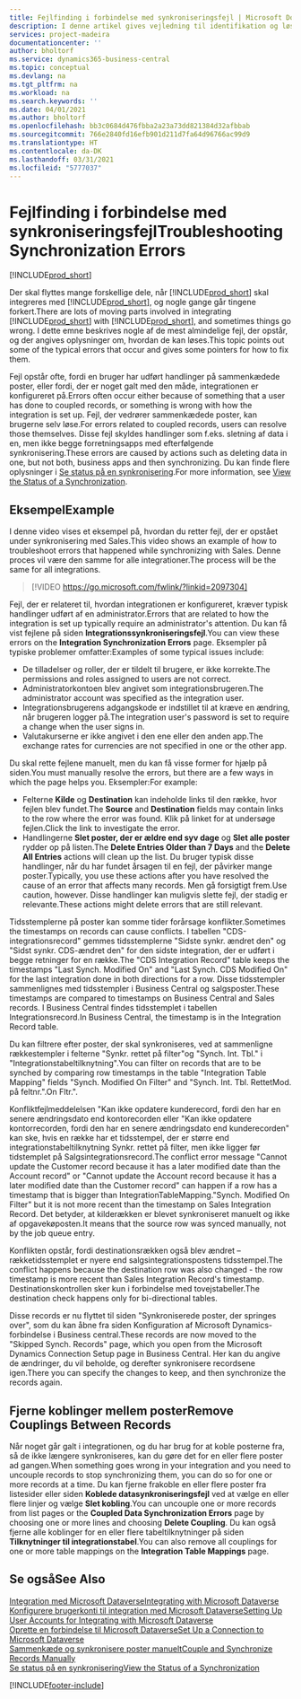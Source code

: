 ```yaml
---
title: Fejlfinding i forbindelse med synkroniseringsfejl | Microsoft Docs
description: I denne artikel gives vejledning til identifikation og løsning af synkroniseringsfejl.
services: project-madeira
documentationcenter: ''
author: bholtorf
ms.service: dynamics365-business-central
ms.topic: conceptual
ms.devlang: na
ms.tgt_pltfrm: na
ms.workload: na
ms.search.keywords: ''
ms.date: 04/01/2021
ms.author: bholtorf
ms.openlocfilehash: bb3c0684d476fbba2a23a73dd821384d32afbbab
ms.sourcegitcommit: 766e2840fd16efb901d211d7fa64d96766ac99d9
ms.translationtype: HT
ms.contentlocale: da-DK
ms.lasthandoff: 03/31/2021
ms.locfileid: "5777037"
---
```

# <a name="troubleshooting-synchronization-errors"></a><span data-ttu-id="ba51a-103">Fejlfinding i forbindelse med synkroniseringsfejl</span><span class="sxs-lookup"><span data-stu-id="ba51a-103">Troubleshooting Synchronization Errors</span></span>
[!INCLUDE[prod_short](includes/cc_data_platform_banner.md)]

<span data-ttu-id="ba51a-104">Der skal flyttes mange forskellige dele, når [!INCLUDE[prod_short](includes/prod_short.md)] skal integreres med [!INCLUDE[prod_short](includes/cds_long_md.md)], og nogle gange går tingene forkert.</span><span class="sxs-lookup"><span data-stu-id="ba51a-104">There are lots of moving parts involved in integrating [!INCLUDE[prod_short](includes/prod_short.md)] with [!INCLUDE[prod_short](includes/cds_long_md.md)], and sometimes things go wrong.</span></span> <span data-ttu-id="ba51a-105">I dette emne beskrives nogle af de mest almindelige fejl, der opstår, og der angives oplysninger om, hvordan de kan løses.</span><span class="sxs-lookup"><span data-stu-id="ba51a-105">This topic points out some of the typical errors that occur and gives some pointers for how to fix them.</span></span>

<span data-ttu-id="ba51a-106">Fejl opstår ofte, fordi en bruger har udført handlinger på sammenkædede poster, eller fordi, der er noget galt med den måde, integrationen er konfigureret på.</span><span class="sxs-lookup"><span data-stu-id="ba51a-106">Errors often occur either because of something that a user has done to coupled records, or something is wrong with how the integration is set up.</span></span> <span data-ttu-id="ba51a-107">Fejl, der vedrører sammenkædede poster, kan brugerne selv løse.</span><span class="sxs-lookup"><span data-stu-id="ba51a-107">For errors related to coupled records, users can resolve those themselves.</span></span> <span data-ttu-id="ba51a-108">Disse fejl skyldes handlinger som f.eks. sletning af data i en, men ikke begge forretningsapps med efterfølgende synkronisering.</span><span class="sxs-lookup"><span data-stu-id="ba51a-108">These errors are caused by actions such as deleting data in one, but not both, business apps and then synchronizing.</span></span> <span data-ttu-id="ba51a-109">Du kan finde flere oplysninger i [Se status på en synkronisering](admin-how-to-view-synchronization-status.md).</span><span class="sxs-lookup"><span data-stu-id="ba51a-109">For more information, see [View the Status of a Synchronization](admin-how-to-view-synchronization-status.md).</span></span>

## <a name="example"></a><span data-ttu-id="ba51a-110">Eksempel</span><span class="sxs-lookup"><span data-stu-id="ba51a-110">Example</span></span>
<span data-ttu-id="ba51a-111">I denne video vises et eksempel på, hvordan du retter fejl, der er opstået under synkronisering med Sales.</span><span class="sxs-lookup"><span data-stu-id="ba51a-111">This video shows an example of how to troubleshoot errors that happened while synchronizing with Sales.</span></span> <span data-ttu-id="ba51a-112">Denne proces vil være den samme for alle integrationer.</span><span class="sxs-lookup"><span data-stu-id="ba51a-112">The process will be the same for all integrations.</span></span> 

> [!VIDEO https://go.microsoft.com/fwlink/?linkid=2097304]

<span data-ttu-id="ba51a-113">Fejl, der er relateret til, hvordan integrationen er konfigureret, kræver typisk handlinger udført af en administrator.</span><span class="sxs-lookup"><span data-stu-id="ba51a-113">Errors that are related to how the integration is set up typically require an administrator's attention.</span></span> <span data-ttu-id="ba51a-114">Du kan få vist fejlene på siden **Integrationssynkroniseringsfejl**.</span><span class="sxs-lookup"><span data-stu-id="ba51a-114">You can view these errors on the **Integration Synchronization Errors** page.</span></span> <span data-ttu-id="ba51a-115">Eksempler på typiske problemer omfatter:</span><span class="sxs-lookup"><span data-stu-id="ba51a-115">Examples of some typical issues include:</span></span>  
  
* <span data-ttu-id="ba51a-116">De tilladelser og roller, der er tildelt til brugere, er ikke korrekte.</span><span class="sxs-lookup"><span data-stu-id="ba51a-116">The permissions and roles assigned to users are not correct.</span></span>  
* <span data-ttu-id="ba51a-117">Administratorkontoen blev angivet som integrationsbrugeren.</span><span class="sxs-lookup"><span data-stu-id="ba51a-117">The administrator account was specified as the integration user.</span></span>  
* <span data-ttu-id="ba51a-118">Integrationsbrugerens adgangskode er indstillet til at kræve en ændring, når brugeren logger på.</span><span class="sxs-lookup"><span data-stu-id="ba51a-118">The integration user's password is set to require a change when the user signs in.</span></span>  
* <span data-ttu-id="ba51a-119">Valutakurserne er ikke angivet i den ene eller den anden app.</span><span class="sxs-lookup"><span data-stu-id="ba51a-119">The exchange rates for currencies are not specified in one or the other app.</span></span>  
  
<span data-ttu-id="ba51a-120">Du skal rette fejlene manuelt, men du kan få visse former for hjælp på siden.</span><span class="sxs-lookup"><span data-stu-id="ba51a-120">You must manually resolve the errors, but there are a few ways in which the page helps you.</span></span> <span data-ttu-id="ba51a-121">Eksempler:</span><span class="sxs-lookup"><span data-stu-id="ba51a-121">For example:</span></span>  

* <span data-ttu-id="ba51a-122">Felterne **Kilde** og **Destination** kan indeholde links til den række, hvor fejlen blev fundet.</span><span class="sxs-lookup"><span data-stu-id="ba51a-122">The **Source** and **Destination** fields may contain links to the row where the error was found.</span></span> <span data-ttu-id="ba51a-123">Klik på linket for at undersøge fejlen.</span><span class="sxs-lookup"><span data-stu-id="ba51a-123">Click the link to investigate the error.</span></span>  
* <span data-ttu-id="ba51a-124">Handlingerne **Slet poster, der er ældre end syv dage** og **Slet alle poster** rydder op på listen.</span><span class="sxs-lookup"><span data-stu-id="ba51a-124">The **Delete Entries Older than 7 Days** and the **Delete All Entries** actions will clean up the list.</span></span> <span data-ttu-id="ba51a-125">Du bruger typisk disse handlinger, når du har fundet årsagen til en fejl, der påvirker mange poster.</span><span class="sxs-lookup"><span data-stu-id="ba51a-125">Typically, you use these actions after you have resolved the cause of an error that affects many records.</span></span> <span data-ttu-id="ba51a-126">Men gå forsigtigt frem.</span><span class="sxs-lookup"><span data-stu-id="ba51a-126">Use caution, however.</span></span> <span data-ttu-id="ba51a-127">Disse handlinger kan muligvis slette fejl, der stadig er relevante.</span><span class="sxs-lookup"><span data-stu-id="ba51a-127">These actions might delete errors that are still relevant.</span></span>

<span data-ttu-id="ba51a-128">Tidsstemplerne på poster kan somme tider forårsage konflikter.</span><span class="sxs-lookup"><span data-stu-id="ba51a-128">Sometimes the timestamps on records can cause conflicts.</span></span> <span data-ttu-id="ba51a-129">I tabellen "CDS-integrationsrecord" gemmes tidsstemplerne "Sidste synkr. ændret den" og "Sidst synkr. CDS-ændret den" for den sidste integration, der er udført i begge retninger for en række.</span><span class="sxs-lookup"><span data-stu-id="ba51a-129">The "CDS Integration Record" table keeps the timestamps "Last Synch. Modified On" and "Last Synch. CDS Modified On" for the last integration done in both directions for a row.</span></span> <span data-ttu-id="ba51a-130">Disse tidsstempler sammenlignes med tidsstempler i Business Central og salgsposter.</span><span class="sxs-lookup"><span data-stu-id="ba51a-130">These timestamps are compared to timestamps on Business Central and Sales records.</span></span> <span data-ttu-id="ba51a-131">I Business Central findes tidsstemplet i tabellen Integrationsrecord.</span><span class="sxs-lookup"><span data-stu-id="ba51a-131">In Business Central, the timestamp is in the Integration Record table.</span></span>

<span data-ttu-id="ba51a-132">Du kan filtrere efter poster, der skal synkroniseres, ved at sammenligne rækkestempler i felterne "Synkr. rettet på filter"og "Synch. Int. Tbl." i "Integrationstabeltilknytning".</span><span class="sxs-lookup"><span data-stu-id="ba51a-132">You can filter on records that are to be synched by comparing row timestamps in the table "Integration Table Mapping" fields "Synch. Modified On Filter" and "Synch. Int. Tbl.</span></span> <span data-ttu-id="ba51a-133">Rettet</span><span class="sxs-lookup"><span data-stu-id="ba51a-133">Mod.</span></span> <span data-ttu-id="ba51a-134">på feltnr.".</span><span class="sxs-lookup"><span data-stu-id="ba51a-134">On Fltr.".</span></span>

<span data-ttu-id="ba51a-135">Konfliktfejlmeddelelsen "Kan ikke opdatere kunderecord, fordi den har en senere ændringsdato end kontorecorden eller "Kan ikke opdatere kontorrecorden, fordi den har en senere ændringsdato end kunderecorden" kan ske, hvis en række har et tidsstempel, der er større end integrationstabeltilknytning Synkr. rettet på filter, men ikke ligger før tidstemplet på Salgsintegrationsrecord.</span><span class="sxs-lookup"><span data-stu-id="ba51a-135">The conflict error message "Cannot update the Customer record because it has a later modified date than the Account record" or "Cannot update the Account record because it has a later modified date than the Customer record" can happen if a row has a timestamp that is bigger than IntegrationTableMapping."Synch. Modified On Filter" but it is not more recent than the timestamp on Sales Integration Record.</span></span> <span data-ttu-id="ba51a-136">Det betyder, at kilderækken er blevet synkroniseret manuelt og ikke af opgavekøposten.</span><span class="sxs-lookup"><span data-stu-id="ba51a-136">It means that the source row was synced manually, not by the job queue entry.</span></span> 

<span data-ttu-id="ba51a-137">Konflikten opstår, fordi destinationsrækken også blev ændret – rækketidsstemplet er nyere end salgsintegrationspostens tidsstempel.</span><span class="sxs-lookup"><span data-stu-id="ba51a-137">The conflict happens because the destination row was also changed  - the row timestamp is more recent than Sales Integration Record's timestamp.</span></span> <span data-ttu-id="ba51a-138">Destinationskontrollen sker kun i forbindelse med tovejstabeller.</span><span class="sxs-lookup"><span data-stu-id="ba51a-138">The destination check happens only for bi-directional tables.</span></span> 

<span data-ttu-id="ba51a-139">Disse records er nu flyttet til siden "Synkroniserede poster, der springes over", som du kan åbne fra siden Konfiguration af Microsoft Dynamics-forbindelse i Business central.</span><span class="sxs-lookup"><span data-stu-id="ba51a-139">These records are now moved to the "Skipped Synch. Records" page, which you open from the Microsoft Dynamics Connection Setup page in Business Central.</span></span> <span data-ttu-id="ba51a-140">Her kan du angive de ændringer, du vil beholde, og derefter synkronisere recordsene igen.</span><span class="sxs-lookup"><span data-stu-id="ba51a-140">There you can specify the changes to keep, and then synchronize the records again.</span></span>

## <a name="remove-couplings-between-records"></a><span data-ttu-id="ba51a-141">Fjerne koblinger mellem poster</span><span class="sxs-lookup"><span data-stu-id="ba51a-141">Remove Couplings Between Records</span></span>
<span data-ttu-id="ba51a-142">Når noget går galt i integrationen, og du har brug for at koble posterne fra, så de ikke længere synkroniseres, kan du gøre det for en eller flere poster ad gangen.</span><span class="sxs-lookup"><span data-stu-id="ba51a-142">When something goes wrong in your integration and you need to uncouple records to stop synchronizing them, you can do so for one or more records at a time.</span></span> <span data-ttu-id="ba51a-143">Du kan fjerne frakoble en eller flere poster fra listesider eller siden **Koblede datasynkroniseringsfejl** ved at vælge en eller flere linjer og vælge **Slet kobling**.</span><span class="sxs-lookup"><span data-stu-id="ba51a-143">You can uncouple one or more records from list pages or the **Coupled Data Synchronization Errors** page by choosing one or more lines and choosing **Delete Coupling**.</span></span> <span data-ttu-id="ba51a-144">Du kan også fjerne alle koblinger for en eller flere tabeltilknytninger på siden **Tilknytninger til integrationstabel**.</span><span class="sxs-lookup"><span data-stu-id="ba51a-144">You can also remove all couplings for one or more table mappings on the **Integration Table Mappings** page.</span></span> 

## <a name="see-also"></a><span data-ttu-id="ba51a-145">Se også</span><span class="sxs-lookup"><span data-stu-id="ba51a-145">See Also</span></span>
[<span data-ttu-id="ba51a-146">Integration med Microsoft Dataverse</span><span class="sxs-lookup"><span data-stu-id="ba51a-146">Integrating with Microsoft Dataverse</span></span>](admin-prepare-dynamics-365-for-sales-for-integration.md)  
[<span data-ttu-id="ba51a-147">Konfigurere brugerkonti til integration med Microsoft Dataverse</span><span class="sxs-lookup"><span data-stu-id="ba51a-147">Setting Up User Accounts for Integrating with Microsoft Dataverse</span></span>](admin-setting-up-integration-with-dynamics-sales.md)  
[<span data-ttu-id="ba51a-148">Oprette en forbindelse til Microsoft Dataverse</span><span class="sxs-lookup"><span data-stu-id="ba51a-148">Set Up a Connection to Microsoft Dataverse</span></span>](admin-how-to-set-up-a-dynamics-crm-connection.md)  
[<span data-ttu-id="ba51a-149">Sammenkæde og synkronisere poster manuelt</span><span class="sxs-lookup"><span data-stu-id="ba51a-149">Couple and Synchronize Records Manually</span></span>](admin-how-to-couple-and-synchronize-records-manually.md)  
[<span data-ttu-id="ba51a-150">Se status på en synkronisering</span><span class="sxs-lookup"><span data-stu-id="ba51a-150">View the Status of a Synchronization</span></span>](admin-how-to-view-synchronization-status.md)  


[!INCLUDE[footer-include](includes/footer-banner.md)]